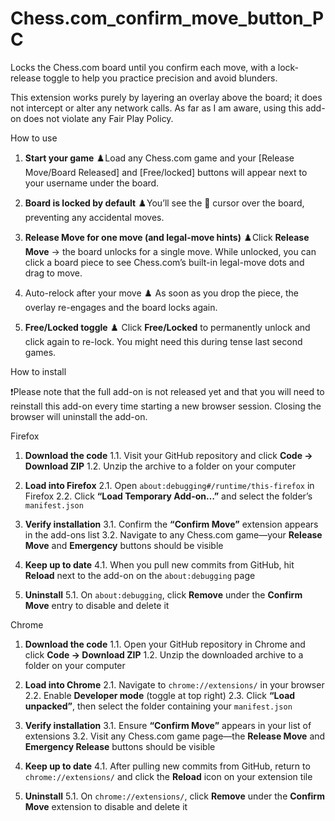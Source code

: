 # Chess.com_confirm_move_button_PC  


Locks the Chess.com board until you confirm each move, with a lock‐release toggle to help you practice precision and avoid blunders.

This extension works purely by layering an overlay above the board; it does not intercept or alter any network calls.
As far as I am aware, using this add-on does not violate any Fair Play Policy.



How to use 

1. **Start your game**
  ♟️Load any Chess.com game and your [Release Move/Board Released] and [Free/locked] buttons will appear next to your username under the board.

2. **Board is locked by default**
  ♟️You’ll see the 🚫 cursor over the board, preventing any accidental moves.

3. **Release Move for one move (and legal-move hints)**
  ♟️Click **Release Move** → the board unlocks for a single move.
  While unlocked, you can click a board piece to see Chess.com’s built-in legal-move dots and drag to move.

4. Auto-relock after your move
  ♟️ As soon as you drop the piece, the overlay re-engages and the board locks again.

5. **Free/Locked toggle**
  ♟️ Click **Free/Locked** to permanently unlock and click again to re-lock. You might need this during tense last second games.



How to install

❗Please note that the full add-on is not released yet and that you will need to reinstall this add-on every time starting a new browser session. Closing the browser will uninstall the add-on.


Firefox 
1. **Download the code**
   1.1. Visit your GitHub repository and click **Code → Download ZIP**
   1.2. Unzip the archive to a folder on your computer

2. **Load into Firefox**
   2.1. Open `about:debugging#/runtime/this-firefox` in Firefox
   2.2. Click **“Load Temporary Add-on…”** and select the folder’s `manifest.json`

3. **Verify installation**
   3.1. Confirm the **“Confirm Move”** extension appears in the add-ons list
   3.2. Navigate to any Chess.com game—your **Release Move** and **Emergency** buttons should be visible

4. **Keep up to date**
   4.1. When you pull new commits from GitHub, hit **Reload** next to the add-on on the `about:debugging` page

5. **Uninstall**
   5.1. On `about:debugging`, click **Remove** under the **Confirm Move** entry to disable and delete it

Chrome

1. **Download the code**
   1.1. Open your GitHub repository in Chrome and click **Code → Download ZIP**
   1.2. Unzip the downloaded archive to a folder on your computer

2. **Load into Chrome**
   2.1. Navigate to `chrome://extensions/` in your browser
   2.2. Enable **Developer mode** (toggle at top right)
   2.3. Click **“Load unpacked”**, then select the folder containing your `manifest.json`

3. **Verify installation**
   3.1. Ensure **“Confirm Move”** appears in your list of extensions
   3.2. Visit any Chess.com game page—the **Release Move** and **Emergency Release** buttons should be visible

4. **Keep up to date**
   4.1. After pulling new commits from GitHub, return to `chrome://extensions/` and click the **Reload** icon on your extension tile

5. **Uninstall**
   5.1. On `chrome://extensions/`, click **Remove** under the **Confirm Move** extension to disable and delete it
